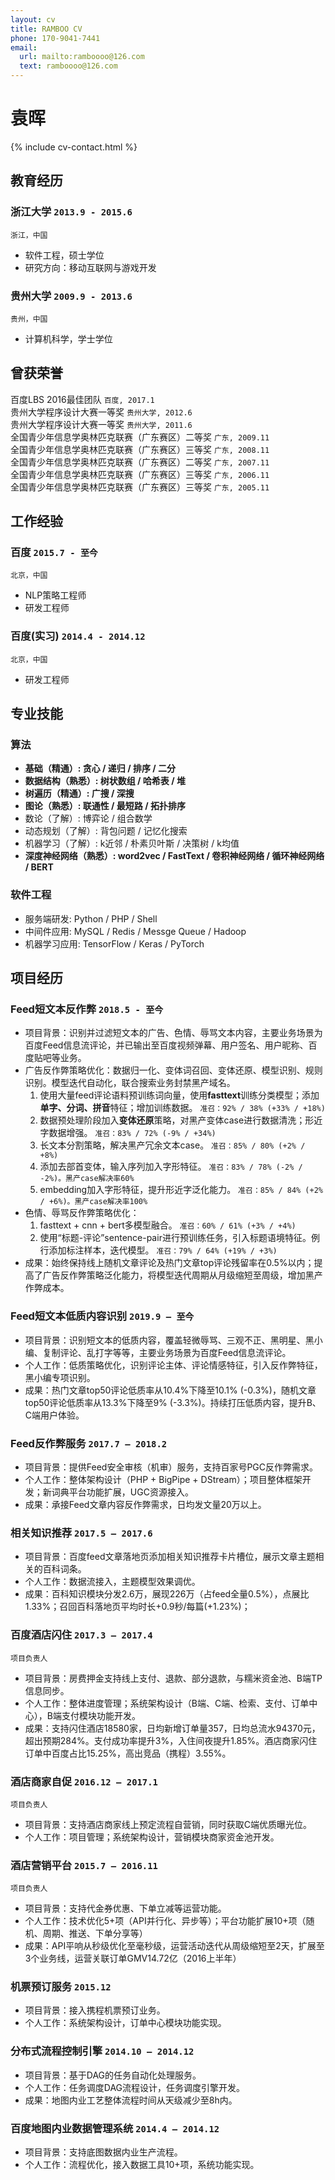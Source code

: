 ```yaml
---
layout: cv
title: RAMBOO CV
phone: 170-9041-7441
email:
  url: mailto:ramboooo@126.com
  text: ramboooo@126.com
---
```


# 袁晖

<!--
include contact information from the front matter
Supported arguments:
    - homepage: url, text
    - phone
    - email
-->

{% include cv-contact.html %}

## 教育经历

### **浙江大学** `2013.9 - 2015.6`

```
浙江，中国
```

- 软件工程，硕士学位
- 研究方向：移动互联网与游戏开发

### **贵州大学** `2009.9 - 2013.6`

```
贵州，中国
```

- 计算机科学，学士学位

## 曾获荣誉

百度LBS 2016最佳团队 `百度, 2017.1` <br>
贵州大学程序设计大赛一等奖 `贵州大学, 2012.6` <br>
贵州大学程序设计大赛一等奖 `贵州大学, 2011.6` <br>
全国青少年信息学奥林匹克联赛（广东赛区）二等奖 `广东, 2009.11` <br>
全国青少年信息学奥林匹克联赛（广东赛区）三等奖 `广东, 2008.11` <br>
全国青少年信息学奥林匹克联赛（广东赛区）二等奖 `广东, 2007.11` <br>
全国青少年信息学奥林匹克联赛（广东赛区）三等奖 `广东, 2006.11` <br>
全国青少年信息学奥林匹克联赛（广东赛区）三等奖 `广东, 2005.11` <br>

## 工作经验

### **百度** `2015.7 - 至今`

```
北京，中国
```

* NLP策略工程师
* 研发工程师

### **百度(实习)** `2014.4 - 2014.12`

```
北京，中国
```
* 研发工程师

## 专业技能

### **算法**

* **基础（精通）: 贪心 / 递归 / 排序 / 二分**
* **数据结构（熟悉）: 树状数组 / 哈希表 / 堆**
* **树遍历（精通）: 广搜 / 深搜**
* **图论（熟悉）: 联通性 / 最短路 / 拓扑排序**
* 数论（了解）: 博弈论 / 组合数学
* 动态规划（了解）: 背包问题 / 记忆化搜索
* 机器学习（了解）: k近邻 / 朴素贝叶斯 / 决策树 / k均值
* **深度神经网络（熟悉）: word2vec / FastText / 卷积神经网络 / 循环神经网络 / BERT**

### **软件工程**

* 服务端研发: Python / PHP / Shell
* 中间件应用: MySQL / Redis / Messge Queue / Hadoop
* 机器学习应用: TensorFlow / Keras / PyTorch

## 项目经历

### **Feed短文本反作弊** `2018.5 - 至今`

* 项目背景：识别并过滤短文本的广告、色情、辱骂文本内容，主要业务场景为百度Feed信息流评论，并已输出至百度视频弹幕、用户签名、用户昵称、百度贴吧等业务。
* 广告反作弊策略优化：数据归一化、变体词召回、变体还原、模型识别、规则识别。模型迭代自动化，联合搜索业务封禁黑产域名。
    1. 使用大量feed评论语料预训练词向量，使用**fasttext**训练分类模型；添加**单字、分词、拼音**特征；增加训练数据。
    `准召：92% / 38% (+33% / +18%)`
    2. 数据预处理阶段加入**变体还原**策略，对黑产变体case进行数据清洗；形近字数据增强。
    `准召：83% / 72% (-9% / +34%)`
    3. 长文本分割策略，解决黑产冗余文本case。
    `准召：85% / 80% (+2% / +8%)`
    4. 添加去部首变体，输入序列加入字形特征。
    `准召：83% / 78% (-2% / -2%)。黑产case解决率60%`
    5. embedding加入字形特征，提升形近字泛化能力。
    `准召：85% / 84% (+2% / +6%)。黑产case解决率100%`
* 色情、辱骂反作弊策略优化：
    1. fasttext + cnn + bert多模型融合。
    `准召：60% / 61% (+3% / +4%)`
    2. 使用“标题-评论”sentence-pair进行预训练任务，引入标题语境特征。例行添加标注样本，迭代模型。
    `准召：79% / 64% (+19% / +3%)`
* 成果：始终保持线上随机文章评论及热门文章top评论残留率在0.5%以内；提高了广告反作弊策略泛化能力，将模型迭代周期从月级缩短至周级，增加黑产作弊成本。

### **Feed短文本低质内容识别** `2019.9 – 至今`

* 项目背景：识别短文本的低质内容，覆盖轻微辱骂、三观不正、黑明星、黑小编、复制评论、乱打字等等，主要业务场景为百度Feed信息流评论。
* 个人工作：低质策略优化，识别评论主体、评论情感特征，引入反作弊特征，黑小编专项识别。
* 成果：热门文章top50评论低质率从10.4%下降至10.1% (-0.3%)，随机文章top50评论低质率从13.3%下降至9% (-3.3%)。持续打压低质内容，提升B、C端用户体验。

### **Feed反作弊服务** `2017.7 – 2018.2`

* 项目背景：提供Feed安全审核（机审）服务，支持百家号PGC反作弊需求。
* 个人工作：整体架构设计（PHP + BigPipe + DStream）；项目整体框架开发；新词典平台功能扩展，UGC资源接入。
* 成果：承接Feed文章内容反作弊需求，日均发文量20万以上。

### **相关知识推荐** `2017.5 – 2017.6 `

* 项目背景：百度feed文章落地页添加相关知识推荐卡片槽位，展示文章主题相关的百科词条。
* 个人工作：数据流接入，主题模型效果调优。
* 成果：百科知识模块分发2.6万，展现226万（占feed全量0.5%），点展比1.33%；召回百科落地页平均时长+0.9秒/每篇(+1.23%)；

### **百度酒店闪住** `2017.3 – 2017.4`

```
项目负责人
```

* 项目背景：房费押金支持线上支付、退款、部分退款，与糯米资金池、B端TP信息同步。
* 个人工作：整体进度管理；系统架构设计（B端、C端、检索、支付、订单中心），B端支付模块功能开发。
* 成果：支持闪住酒店18580家，日均新增订单量357，日均总流水94370元，超出预期284%。支付成功率提升3%，入住间夜提升1.85%。酒店商家闪住订单中百度占比15.25%，高出竞品（携程）3.55%。

### **酒店商家自促** `2016.12 – 2017.1`

```
项目负责人
```

* 项目背景：支持酒店商家线上预定流程自营销，同时获取C端优质曝光位。
* 个人工作：项目管理；系统架构设计，营销模块商家资金池开发。

### **酒店营销平台** `2015.7 – 2016.11`

```
项目负责人
```

* 项目背景：支持代金券优惠、下单立减等运营功能。
* 个人工作：技术优化5+项（API并行化、异步等）；平台功能扩展10+项（随机、周期、推送、下单分享等）
* 成果：API平响从秒级优化至毫秒级，运营活动迭代从周级缩短至2天，扩展至3个业务线，运营关联订单GMV14.72亿（2016上半年）

### **机票预订服务** `2015.12`

* 项目背景：接入携程机票预订业务。
* 个人工作：系统架构设计，订单中心模块功能实现。

### **分布式流程控制引擎** `2014.10 – 2014.12`

* 项目背景：基于DAG的任务自动化处理服务。
* 个人工作：任务调度DAG流程设计，任务调度引擎开发。
* 成果：地图内业工艺整体流程时间从天级减少至8h内。

### **百度地图内业数据管理系统** `2014.4 – 2014.12`

* 项目背景：支持底图数据内业生产流程。
* 个人工作：流程优化，接入数据工具10+项，系统功能实现。
